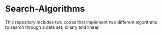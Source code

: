 # Search-Algorithms
This repository includes two codes that implement two different algorithms to search through a data set; binary and linear.
